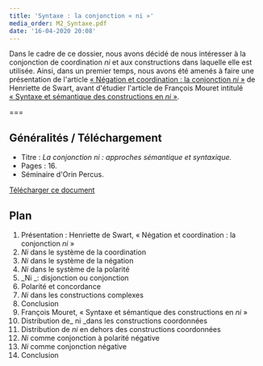 ```yaml
---
title: 'Syntaxe : la conjonction « ni »'
media_order: M2_Syntaxe.pdf
date: '16-04-2020 20:08'
---
```


Dans le cadre de ce dossier, nous avons décidé de nous intéresser à la conjonction de coordination _ni_ et aux constructions dans laquelle elle est utilisée. Ainsi, dans un premier temps, nous avons été amenés à faire une présentation de l'article [«&nbsp;Négation et coordination&nbsp;: la conjonction _ni_&nbsp;»](swart-01-negation.pdf) de Henriette de Swart, avant d'étudier l'article de François Mouret intitulé [«&nbsp;Syntaxe et sémantique des constructions en _ni_&nbsp;»](http://www.llf.cnrs.fr/Gens/Mouret/mouret-fdl.pdf).

===

## Généralités / Téléchargement

- Titre&nbsp;: _La conjonction ni&nbsp;: approches sémantique et syntaxique._
- Pages&nbsp;: 16.
- Séminaire d'Orin Percus.
 
[Télécharger ce document](M2_Syntaxe.pdf)

## Plan

1. Présentation : Henriette de Swart, «&nbsp;Négation et coordination&nbsp;: la conjonction _ni_&nbsp;»
  1. _Ni_ dans le système de la coordination
  2. _Ni_ dans le système de la négation
  3. _Ni_ dans le système de la polarité
  4. _Ni _: disjonction ou conjonction
  5. Polarité et concordance
  6. _Ni_ dans les constructions complexes
  7. Conclusion
2. François Mouret, «&nbsp;Syntaxe et sémantique des constructions en _ni_&nbsp;»
  1. Distribution de_ ni _dans les constructions coordonnées
  2. Distribution de _ni_ en dehors des constructions coordonnées
  3. _Ni_ comme conjonction à polarité négative
  4. _Ni_ comme conjonction négative
  5. Conclusion